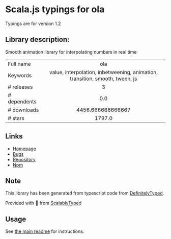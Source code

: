 
# Scala.js typings for ola

Typings are for version 1.2

## Library description:
Smooth animation library for interpolating numbers in real time

|                    |                 |
| ------------------ | :-------------: |
| Full name          | ola |
| Keywords           | value, interpolation, inbetweening, animation, transition, smooth, tween, js |
| # releases         | 3 |
| # dependents       | 0.0 |
| # downloads        | 4456.666666666667 |
| # stars            | 1797.0 |

## Links
- [Homepage](https://github.com/franciscop/ola#readme)
- [Bugs](https://github.com/franciscop/ola/issues)
- [Repository](https://github.com/franciscop/ola)
- [Npm](https://www.npmjs.com/package/ola)
    


## Note
This library has been generated from typescript code from [DefinitelyTyped](https://definitelytyped.org).

Provided with :purple_heart: from [ScalablyTyped](https://github.com/oyvindberg/ScalablyTyped)

## Usage
See [the main readme](../../readme.md) for instructions.


